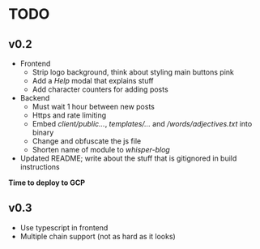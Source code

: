 # TODO

## v0.2

- Frontend
    - Strip logo background, think about styling main buttons pink
    - Add a *Help* modal that explains stuff
    - Add character counters for adding posts
- Backend
    - Must wait 1 hour between new posts
    - Https and rate limiting
    - Embed *client/public...*, *templates/...* and */words/adjectives.txt* into
    binary
    - Change and obfuscate the js file
    - Shorten name of module to *whisper-blog*
- Updated README; write about the stuff that is gitignored in build instructions

**Time to deploy to GCP**

## v0.3

- Use typescript in frontend
- Multiple chain support (not as hard as it looks)
